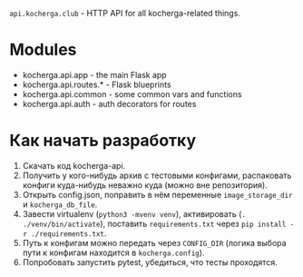 `api.kocherga.club` - HTTP API for all kocherga-related things.

# Modules

* kocherga.api.app - the main Flask app
* kocherga.api.routes.* - Flask blueprints
* kocherga.api.common - some common vars and functions
* kocherga.api.auth - auth decorators for routes

# Как начать разработку

1) Скачать код kocherga-api.
2) Получить у кого-нибудь архив с тестовыми конфигами, распаковать конфиги куда-нибудь неважно куда (можно вне репозитория).
3) Открыть config.json, поправить в нём переменные `image_storage_dir` и `kocherga_db_file`.
4) Завести virtualenv (`python3 -mvenv venv`), активировать (`. ./venv/bin/activate`), поставить `requirements.txt` через `pip install -r ./requirements.txt`.
5) Путь к конфигам можно передать через `CONFIG_DIR` (логика выбора пути к конфигам находится в `kocherga.config`).
6) Попробовать запустить pytest, убедиться, что тесты проходятся.
